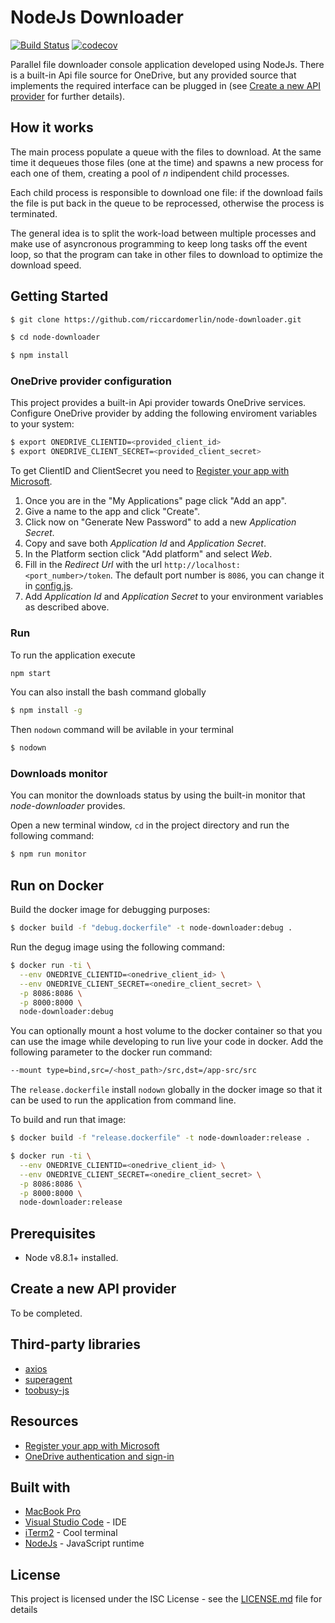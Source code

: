 NodeJs Downloader 
=================
[![Build Status](https://travis-ci.org/riccardomerlin/node-downloader.svg?branch=master)](https://travis-ci.org/riccardomerlin/node-downloader) [![codecov](https://codecov.io/gh/riccardomerlin/node-downloader/branch/master/graph/badge.svg?token=OLQKSXRWBZ)](https://codecov.io/gh/riccardomerlin/node-downloader)

Parallel file downloader console application developed using NodeJs.
There is a built-in Api file source for OneDrive, but any provided source
that implements the required interface can be plugged in
(see [Create a new API provider](#create-a-new-api-provider) for further
details).

How it works
------------
The main process populate a queue with the files to download.
At the same time it dequeues those files (one at the time) and spawns a
new process for each one of them, creating a pool of *n* indipendent child
processes.

Each child process is responsible to download one file: if the download
fails the file is put back in the queue to be reprocessed, otherwise the
process is terminated.

The general idea is to split the work-load between multiple processes and
make use of asyncronous programming to keep long tasks off the event loop,
so that the program can take in other files to download to optimize the
download speed.

Getting Started
---------------
```bash
$ git clone https://github.com/riccardomerlin/node-downloader.git

$ cd node-downloader

$ npm install
```
### OneDrive provider configuration
This project provides a built-in Api provider towards OneDrive services.
Configure OneDrive provider by adding the following enviroment
variables to your system:
```bash
$ export ONEDRIVE_CLIENTID=<provided_client_id>
$ export ONEDRIVE_CLIENT_SECRET=<provided_client_secret>
```
To get ClientID and ClientSecret you need to
[Register your app with Microsoft](https://docs.microsoft.com/en-us/onedrive/developer/rest-api/getting-started/app-registration).

1. Once you are in the "My Applications" page click "Add an app".
2. Give a name to the app and click "Create".
3. Click now on "Generate New Password" to add a new *Application Secret*.
4. Copy and save both *Application Id* and *Application Secret*.
5. In the Platform section click "Add platform" and select *Web*.
6. Fill in the *Redirect Url* with the url `http://localhost:<port_number>/token`.
The default port number is `8086`, you can change it in [config.js](./src/ApiProviders/OneDrive/config.js).
7. Add *Application Id* and *Application Secret* to your environment variables
as described above.

### Run
To run the application execute
```bash
npm start
```

You can also install the bash command globally
```bash
$ npm install -g
```
Then `nodown` command will be avilable in your terminal
```bash
$ nodown
```

### Downloads monitor
You can monitor the downloads status by using the built-in monitor that
*node-downloader* provides.

Open a new terminal window, `cd` in the project directory and run the
following command:
```bash
$ npm run monitor
```

Run on Docker
-------------
Build the docker image for debugging purposes:
```bash
$ docker build -f "debug.dockerfile" -t node-downloader:debug .
```

Run the degug image using the following command:
```bash
$ docker run -ti \
  --env ONEDRIVE_CLIENTID=<onedrive_client_id> \
  --env ONEDRIVE_CLIENT_SECRET=<onedire_client_secret> \
  -p 8086:8086 \
  -p 8000:8000 \
  node-downloader:debug
```

You can optionally mount a host volume to the docker container
so that you can use the image while developing to run live your
code in docker.
Add the following parameter to the docker run command:
```bash
--mount type=bind,src=/<host_path>/src,dst=/app-src/src
```

The `release.dockerfile` install `nodown` globally in
the docker image so that it can be used to run the
application from command line.

To build and run that image:
```bash
$ docker build -f "release.dockerfile" -t node-downloader:release .

$ docker run -ti \
  --env ONEDRIVE_CLIENTID=<onedrive_client_id> \
  --env ONEDRIVE_CLIENT_SECRET=<onedire_client_secret> \
  -p 8086:8086 \
  -p 8000:8000 \
  node-downloader:release
```

Prerequisites
-------------
* Node v8.8.1+ installed.

Create a new API provider
-------------------------
To be completed.

Third-party libraries
---------------------
* [axios](https://github.com/axios/axios)
* [superagent](https://github.com/visionmedia/superagent/)
* [toobusy-js](https://www.npmjs.com/package/toobusy-js)

Resources
---------
* [Register your app with Microsoft](https://docs.microsoft.com/en-us/onedrive/developer/rest-api/getting-started/app-registration)
* [OneDrive authentication and sign-in](https://docs.microsoft.com/en-us/onedrive/developer/rest-api/getting-started/msa-oauth)

Built with
----------
* [MacBook Pro](https://www.apple.com/macbook-pro/)
* [Visual Studio Code](https://code.visualstudio.com/) - IDE
* [iTerm2](https://www.iterm2.com/) - Cool terminal
* [NodeJs](https://nodejs.org/en/) - JavaScript runtime

License
-------
This project is licensed under the ISC License - see the
[LICENSE.md](LICENSE.md) file for details
